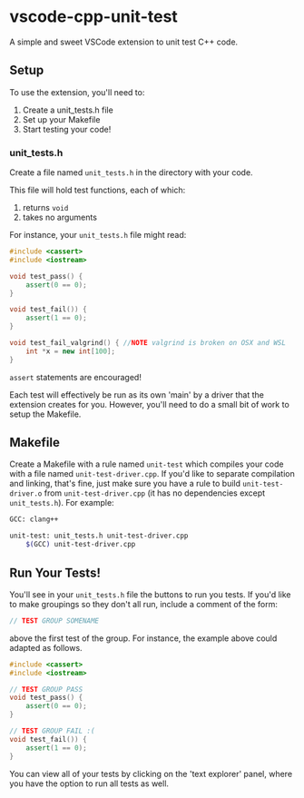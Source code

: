 # vscode-cpp-unit-test
A simple and sweet VSCode extension to unit test C++ code.

## Setup
To use the extension, you'll need to:
1) Create a unit_tests.h file
2) Set up your Makefile
3) Start testing your code! 


### unit_tests.h

Create a file named ```unit_tests.h``` in the directory with your code. 

This file will hold test functions, each of which:

1) returns ```void```
2) takes no arguments

For instance, your ```unit_tests.h``` file might read:

```cpp
#include <cassert>
#include <iostream>

void test_pass() {
	assert(0 == 0);
}

void test_fail()) {
	assert(1 == 0);
}

void test_fail_valgrind() { //NOTE valgrind is broken on OSX and WSL
	int *x = new int[100];
}
```

```assert``` statements are encouraged!

Each test will effectively be run as its own 'main' by a driver that the extension creates for you.
However, you'll need to do a small bit of work to setup the Makefile.

## Makefile
Create a Makefile with a rule named ```unit-test``` which compiles your code with a file named ```unit-test-driver.cpp```. If you'd like to separate compilation and linking, that's fine, just
make sure you have a rule to build ```unit-test-driver.o``` from ```unit-test-driver.cpp``` (it has no dependencies except ```unit_tests.h```). For example:

```bash
GCC: clang++

unit-test: unit_tests.h unit-test-driver.cpp
	$(GCC) unit-test-driver.cpp
```

## Run Your Tests!
You'll see in your ```unit_tests.h``` file the buttons to run you tests. If you'd like to make groupings so they don't all run, include a comment of the form: 

```cpp
// TEST GROUP SOMENAME
``` 

above the first test of the group. For instance, the example above could adapted as follows. 

```cpp
#include <cassert>
#include <iostream>

// TEST GROUP PASS
void test_pass() {
    assert(0 == 0);
}

// TEST GROUP FAIL :(
void test_fail()) {
	assert(1 == 0);
}
```

You can view all of your tests by clicking on the 'text explorer' panel, where you have the option to run all tests as well. 

